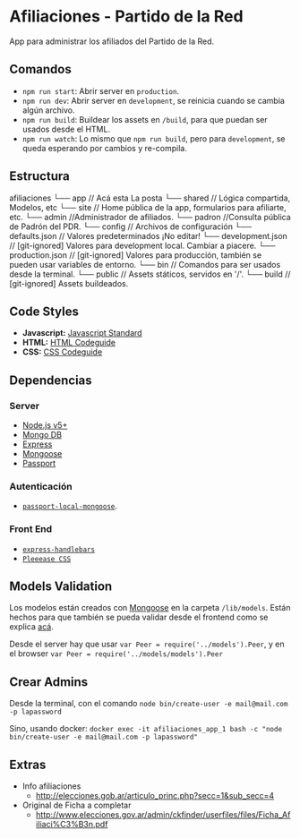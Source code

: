 Afiliaciones - Partido de la Red
================================

App para administrar los afiliados del Partido de la Red.

## Comandos

* `npm run start`: Abrir server en `production`.
* `npm run dev`: Abrir server en `development`, se reinicia cuando se cambia algún archivo.
* `npm run build`: Buildear los assets en `/build`, para que puedan ser usados desde el HTML.
* `npm run watch`: Lo mismo que `npm run build`, pero para `development`, se queda esperando por cambios y re-compila.

## Estructura

afiliaciones
└── app // Acá esta La posta
    └── shared // Lógica compartida, Modelos, etc
    └── site // Home pública de la app, formularios para afiliarte, etc.
    └── admin //Administrador de afiliados.
    └── padron //Consulta pública de Padrón del PDR.
└── config // Archivos de configuración
    └── defaults.json // Valores predeterminados ¡No editar!
    └── development.json // [git-ignored] Valores para development local. Cambiar a piacere.
    └── production.json // [git-ignored] Valores para producción, también se pueden usar variables de entorno.
└── bin // Comandos para ser usados desde la terminal.
└── public // Assets státicos, servidos en '/'.
└── build // [git-ignored] Assets buildeados.

## Code Styles
* **Javascript:** [Javascript Standard](https://github.com/feross/standard)
* **HTML:** [HTML Codeguide](http://codeguide.co/#html)
* **CSS:** [CSS Codeguide](http://codeguide.co/#css-syntax)

## Dependencias

### Server
* [Node.js v5+](https://nodejs.org/en/)
* [Mongo DB](https://www.mongodb.org/)
* [Express](http://expressjs.com/)
* [Mongoose](http://mongoosejs.com/)
* [Passport](http://passportjs.org/)

### Autenticación
* [`passport-local-mongoose`](https://github.com/saintedlama/passport-local-mongoose).

### Front End
* [`express-handlebars`](https://github.com/ericf/express-handlebars)
* [`Pleeease CSS`](http://pleeease.io/)

## Models Validation
Los modelos están creados con [Mongoose](http://mongoosejs.com/) en la carpeta `/lib/models`. Están hechos para que también se pueda validar desde el frontend como se explica [acá](http://mongoosejs.com/docs/browser.html).

Desde el server hay que usar `var Peer = require('../models').Peer`, y en el browser `var Peer = require('../models/models').Peer`

## Crear Admins

Desde la terminal, con el comando `node bin/create-user -e mail@mail.com -p lapassword`

Sino, usando docker: `docker exec -it afiliaciones_app_1 bash -c "node bin/create-user -e mail@mail.com -p lapassword"`

## Extras
* Info afiliaciones
  * http://elecciones.gob.ar/articulo_princ.php?secc=1&sub_secc=4
* Original de Ficha a completar
  * http://www.elecciones.gov.ar/admin/ckfinder/userfiles/files/Ficha_Afiliaci%C3%B3n.pdf
